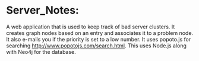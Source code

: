 # Server_Notes:
A web application that is used to keep track of bad server clusters. It creates graph nodes based on an entry and associates it to a problem node. It also e-mails you if the priority is set to a low number. It uses popoto.js for searching http://www.popotojs.com/search.html. This uses Node.js along with Neo4j for the database.

